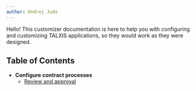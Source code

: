 ```yaml
---
author: Ondrej Juda
---
```


Hello! This customizer documentation is here to help you with configuring and customizing TALXIS applications, so they would work as they were designed.

## Table of Contents
- **Configure contract processes**
    - [Review and approval](/en/customizer-guide/modules/contract/configure-contract-review-and-approval/)